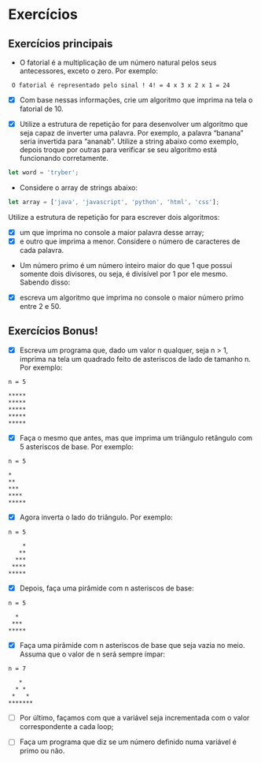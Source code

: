 # Exercícios

## Exercícios principais

- O fatorial é a multiplicação de um número natural pelos seus antecessores, exceto o zero. Por exemplo:

```
 O fatorial é representado pelo sinal ! 4! = 4 x 3 x 2 x 1 = 24
```

- [x] Com base nessas informações, crie um algoritmo que imprima na tela o fatorial de 10.

- [x] Utilize a estrutura de repetição for para desenvolver um algoritmo que seja capaz de inverter uma palavra. Por exemplo, a palavra “banana” seria invertida para “ananab”. Utilize a string abaixo como exemplo, depois troque por outras para verificar se seu algoritmo está funcionando corretamente.

```javascript
let word = 'tryber';
```

- Considere o array de strings abaixo:

```javascript
let array = ['java', 'javascript', 'python', 'html', 'css'];
```

Utilize a estrutura de repetição for para escrever dois algoritmos: 

- [x] um que imprima no console a maior palavra desse array;
- [x] e outro que imprima a menor. Considere o número de caracteres de cada palavra.

- Um número primo é um número inteiro maior do que 1 que possui somente dois divisores, ou seja, é divisível por 1 por ele mesmo. Sabendo disso:

- [x] escreva um algoritmo que imprima no console o maior número primo entre 2 e 50. 

## Exercícios Bonus!

- [x] Escreva um programa que, dado um valor n qualquer, seja n > 1, imprima na tela um quadrado feito de asteriscos de lado de tamanho n. Por exemplo:

```
n = 5

*****
*****
*****
*****
*****
```

- [x] Faça o mesmo que antes, mas que imprima um triângulo retângulo com 5 asteriscos de base. Por exemplo:

```
n = 5

*
**
***
****
*****
```
- [x] Agora inverta o lado do triângulo. Por exemplo:

```
n = 5

    *
   **
  ***
 ****
*****

```

- [x] Depois, faça uma pirâmide com n asteriscos de base:

```
n = 5

  *
 ***
*****
```

- [x] Faça uma pirâmide com n asteriscos de base que seja vazia no meio. Assuma que o valor de n será sempre ímpar:



```
n = 7

   *
  * *
 *   *
*******
```

- [ ] Por último, façamos com que a variável seja incrementada com o valor correspondente a cada loop;

- [ ] Faça um programa que diz se um número definido numa variável é primo ou não.

